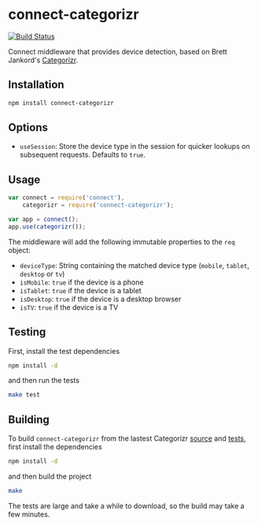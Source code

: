 # connect-categorizr

[![Build Status](https://secure.travis-ci.org/busbud/connect-categorizr.png)](http://travis-ci.org/busbud/connect-categorizr])

Connect middleware that provides device detection, based on Brett Jankord's [Categorizr](http://www.brettjankord.com/2012/01/16/categorizr-a-modern-device-detection-script). 

## Installation

```bash
npm install connect-categorizr
```

## Options

* `useSession`: Store the device type in the session for quicker lookups on subsequent requests.  Defaults to `true`.

## Usage

```js
var connect = require('connect'),
    categorizr = require('connect-categorizr');

var app = connect();
app.use(categorizr());
```

The middleware will add the following immutable properties to the `req` object:

* `deviceType`: String containing the matched device type (`mobile`, `tablet`, `desktop` or `tv`)
* `isMobile`: `true` if the device is a phone
* `isTablet`: `true` if the device is a tablet
* `isDesktop`: `true` if the device is a desktop browser
* `isTV`: `true` if the device is a TV

## Testing

First, install the test dependencies

```bash
npm install -d
```

and then run the tests

```bash
make test
```

## Building

To build `connect-categorizr` from the lastest Categorizr [source](https://github.com/bjankord/Categorizr) and [tests](http://brettjankord.com/categorizr/categorizr-results.php), first install the dependencies

```bash
npm install -d
```

and then build the project

```bash
make
```

The tests are large and take a while to download, so the build may take a few minutes.